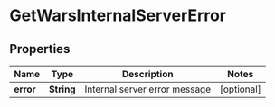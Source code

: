 
# GetWarsInternalServerError

## Properties
Name | Type | Description | Notes
------------ | ------------- | ------------- | -------------
**error** | **String** | Internal server error message |  [optional]



